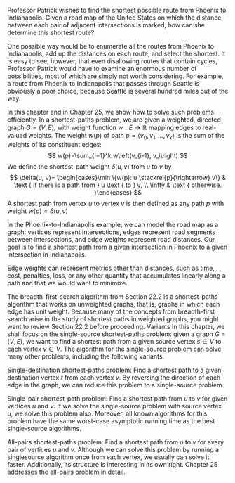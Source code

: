 Professor Patrick wishes to find the shortest possible route from Phoenix to Indianapolis. Given a road map of the United States on which the distance between each pair of adjacent intersections is marked, how can she determine this shortest route?

One possible way would be to enumerate all the routes from Phoenix to Indianapolis, add up the distances on each route, and select the shortest. It is easy to see, however, that even disallowing routes that contain cycles, Professor Patrick would have to examine an enormous number of possibilities, most of which are simply not worth considering. For example, a route from Phoenix to Indianapolis that passes through Seattle is obviously a poor choice, because Seattle is several hundred miles out of the way.

In this chapter and in Chapter 25, we show how to solve such problems efficiently. In a shortest-paths problem, we are given a weighted, directed graph $G=(V, E)$, with weight function $w: E \rightarrow \mathbb{R}$ mapping edges to real-valued weights. The weight $w(p)$ of path $p=\left\langle v_0, v_1, \ldots, v_k\right\rangle$ is the sum of the weights of its constituent edges:
$$
w(p)=\sum_{i=1}^k w\left(v_{i-1}, v_i\right)
$$
We define the shortest-path weight $\delta(u, v)$ from $u$ to $v$ by
$$
\delta(u, v)= \begin{cases}\min \{w(p): u \stackrel{p}{\rightarrow} v\} & \text { if there is a path from } u \text { to } v, \\ \infty & \text { otherwise. }\end{cases}
$$
A shortest path from vertex $u$ to vertex $v$ is then defined as any path $p$ with weight $w(p)=\delta(u, v)$

In the Phoenix-to-Indianapolis example, we can model the road map as a graph: vertices represent intersections, edges represent road segments between intersections, and edge weights represent road distances. Our goal is to find a shortest path from a given intersection in Phoenix to a given intersection in Indianapolis. 

Edge weights can represent metrics other than distances, such as time, cost, penalties, loss, or any other quantity that accumulates linearly along a path and that we would want to minimize.

The breadth-first-search algorithm from Section 22.2 is a shortest-paths algorithm that works on unweighted graphs, that is, graphs in which each edge has unit weight. Because many of the concepts from breadth-first search arise in the study of shortest paths in weighted graphs, you might want to review Section 22.2 before proceeding.
Variants
In this chapter, we shall focus on the single-source shortest-paths problem: given a graph $G=(V, E)$, we want to find a shortest path from a given source vertex $s \in V$ to each vertex $v \in V$. The algorithm for the single-source problem can solve many other problems, including the following variants.

Single-destination shortest-paths problem: Find a shortest path to a given destination vertex $t$ from each vertex $v$. By reversing the direction of each edge in the graph, we can reduce this problem to a single-source problem.

Single-pair shortest-path problem: Find a shortest path from $u$ to $v$ for given vertices $u$ and $v$. If we solve the single-source problem with source vertex $u$, we solve this problem also. Moreover, all known algorithms for this problem have the same worst-case asymptotic running time as the best single-source algorithms.

All-pairs shortest-paths problem: Find a shortest path from $u$ to $v$ for every pair of vertices $u$ and $v$. Although we can solve this problem by running a singlesource algorithm once from each vertex, we usually can solve it faster. Additionally, its structure is interesting in its own right. Chapter 25 addresses the all-pairs problem in detail.